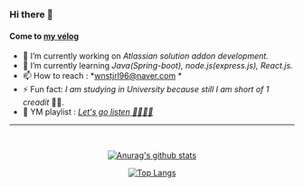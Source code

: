 ### Hi there 👋
#### Come to [my velog](https://velog.io/@junsugi) 

- 🔭 I’m currently working on *Atlassian solution addon development.*
- 🌱 I’m currently learning *Java(Spring-boot), node.js(express.js), React.js.*
- 📫 How to reach : *wnstjrl96@naver.com *
- ⚡ Fun fact: *I am studying in University because still I am short of 1 creadit* 🤣🤣.
- 🎼 YM playlist : *[Let's go listen 💁‍♂️🤷‍♂️](https://youtu.be/lCdQcZDDdOs)*

<hr>
<br>
<div align=center>

[![Anurag's github stats](https://github-readme-stats.vercel.app/api?username=junsugi&show_icons=true&hide=stars&hide_border=true&show_owner=true&title_color=8EA8DB&icon_color=8EA8DB)](https://github.com/anuraghazra/github-readme-stats)

[![Top Langs](https://github-readme-stats.vercel.app/api/top-langs/?username=junsugi&layout=compact&hide_border=true)](https://github.com/anuraghazra/github-readme-stats)
</div>
